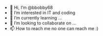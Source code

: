 - 👋 Hi, I’m @bbobby68
- 👀 I’m interested in IT and coding 
- 🌱 I’m currently learning ...
- 💞️ I’m looking to collaborate on ...
- 📫 How to reach me no one can reach me :)

<!---
bbobby68/bbobby68 is a ✨ special ✨ repository because its `README.md` (this file) appears on your GitHub profile.
You can click the Preview link to take a look at your changes.
--->
